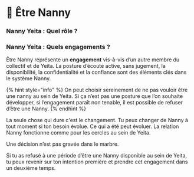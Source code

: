 # 🧓 Être Nanny

### Nanny Yeita : Quel rôle ?



### Nanny Yeita : Quels engagements ?

Être Nanny représente un **engagement** vis-à-vis d’un autre membre du collectif et de Yeita. La posture d’écoute active, sans jugement, la disponibilité, la confidentialité et la confiance sont des éléments clés dans le système Nanny.&#x20;

{% hint style="info" %}
On peut choisir sereinement de ne pas vouloir être une nanny au sein de Yeita. Si ça n’est pas une posture que l’on souhaite développer, si l’engagement paraît non tenable, il est possible de refuser d’être une Nanny.&#x20;
{% endhint %}

La seule chose qui dure c'est le changement. Tu peux changer de Nanny à tout moment si ton besoin évolue. Ce qui a été peut évoluer. La relation Nanny fonctionne comme pour les cercles au sein de Yeita.  &#x20;

Une décision n’est pas gravée dans le marbre.

Si tu as refusé à une période d’être une Nanny disponible au sein de Yeita, tu peux revenir sur ton intention première et prendre cet engagement dans un deuxième temps.&#x20;

